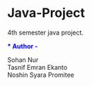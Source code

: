 # Java-Project
4th semester java project.

<p><span style="color: blue; font-weight: bold;">* Author -</span></p>

<div>
    Sohan Nur<br>
    Tasnif Emran Ekanto<br>
    Noshin Syara Promitee
</div>